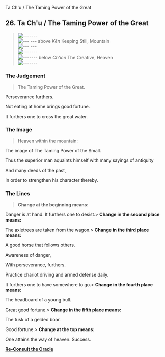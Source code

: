 Ta Ch'u / The Taming Power of the Great
## 26. Ta Ch'u / The Taming Power of the Great
> ![-------](../images/yangU.gif)   
> ![--- ---](../images/yinU.gif) above _Kên_ Keeping Still, Mountain  
> ![--- ---](../images/yinU.gif)   
> ![-------](../images/yangU.gif)   
> ![-------](../images/yangU.gif) below _Ch'ien_ The Creative, Heaven  
> ![-------](../images/yangU.gif)
### The Judgement
> The Taming Power of the Great.  
>  Perseverance furthers.  
>  Not eating at home brings good fortune.  
>  It furthers one to cross the great water.
### The Image
> Heaven within the mountain:  
>  The image of The Taming Power of the Small.  
>  Thus the superior man aquaints himself with many sayings of antiquity  
>  And many deeds of the past,  
>  In order to strengthen his character thereby.
### The Lines
> **Change at the beginning means:**  
>  Danger is at hand. It furthers one to desist.> **Change in the second place means:**  
>  The axletrees are taken from the wagon.> **Change in the third place means:**  
>  A good horse that follows others.  
>  Awareness of danger,  
>  With perseverance, furthers.  
>  Practice chariot driving and armed defense daily.  
>  It furthers one to have somewhere to go.> **Change in the fourth place means:**  
>  The headboard of a young bull.  
>  Great good fortune.> **Change in the fifth place means:**  
>  The tusk of a gelded boar.  
>  Good fortune.> **Change at the top means:**  
>  One attains the way of heaven. Success.

**[Re-Consult the Oracle](../index.html)**

